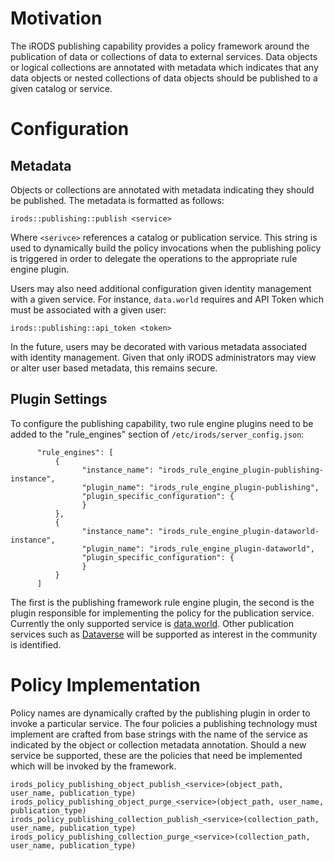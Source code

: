 # Motivation
The iRODS publishing capability provides a policy framework around the publication of data or collections of data to external services.   Data objects or logical collections are annotated with metadata which indicates that any data objects or nested collections of data objects should be published to a given catalog or service.

# Configuration
## Metadata
Objects or collections are annotated with metadata indicating they should be published. The metadata is formatted as follows:
```
irods::publishing::publish <service>
```
Where `<serivce>` references a catalog or publication service.  This string is used to dynamically build the policy invocations when the publishing policy is triggered in order to delegate the operations to the appropriate rule engine plugin.

Users may also need additional configuration given identity management with a given service.  For instance, `data.world` requires and API Token which must be associated with a given user:
```
irods::publishing::api_token <token>
```

In the future, users may be decorated with various metadata associated with identity management.  Given that only iRODS administrators may view or alter user based metadata, this remains secure.

## Plugin Settings
To configure the publishing capability, two rule engine plugins need to be added to the "rule_engines" section of `/etc/irods/server_config.json`:
```
      "rule_engines": [
          {
                "instance_name": "irods_rule_engine_plugin-publishing-instance",
                "plugin_name": "irods_rule_engine_plugin-publishing",
                "plugin_specific_configuration": {
                }  
          },
          {
                "instance_name": "irods_rule_engine_plugin-dataworld-instance",
                "plugin_name": "irods_rule_engine_plugin-dataworld",
                "plugin_specific_configuration": {
                }  
          }          
      ]
```

The first is the publishing framework rule engine plugin, the second is the plugin responsible for implementing the policy for the publication service. Currently the only supported service is [data.world](https://data.world/). Other publication services such as [Dataverse](https://dataverse.org/) will be supported as interest in the community is identified.

# Policy Implementation
Policy names are dynamically crafted by the publishing plugin in order to invoke a particular service. The four policies a publishing technology must implement are crafted from base strings with the name of the service as indicated by the object or collection metadata annotation.  Should a new service be supported, these are the policies that need be implemented which will be invoked by the framework.

```
irods_policy_publishing_object_publish_<service>(object_path, user_name, publication_type)
irods_policy_publishing_object_purge_<service>(object_path, user_name, publication_type)
irods_policy_publishing_collection_publish_<service>(collection_path, user_name, publication_type)
irods_policy_publishing_collection_purge_<service>(collection_path, user_name, publication_type)
```
